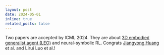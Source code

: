 ```yaml
---
layout: post
date: 2024-05-01
inline: true
related_posts: false
---
```


Two papers are accepted by ICML 2024. They are about <a href='https://embodied-generalist.github.io/'>3D embodied generalist agent (LEO)</a> and neural-symbolic RL. Congrats <a href='https://huangjy-pku.github.io/'>Jiangyong Huang</a> et al. and Lirui Luo et al.!

